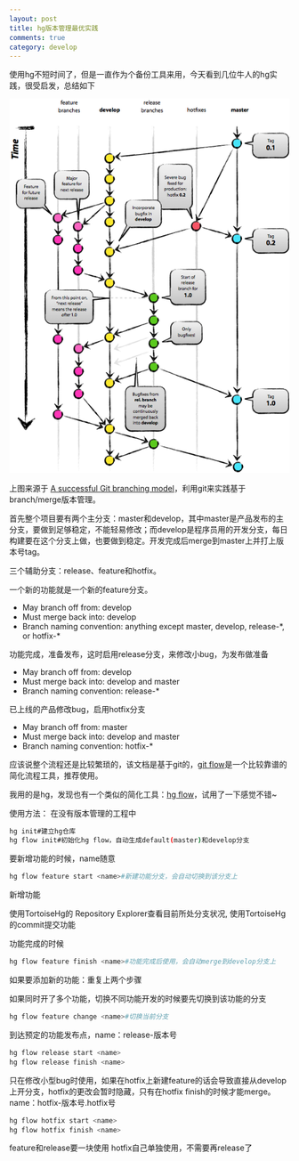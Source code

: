```yaml
---
layout: post
title: hg版本管理最优实践
comments: true
category: develop
---
```


使用hg不短时间了，但是一直作为个备份工具来用，今天看到几位牛人的hg实践，很受启发，总结如下 
 
![](/images/blog/hg.png)

上图来源于 [A successful Git branching model](http://nvie.com/posts/a-successful-git-branching-model/)，利用git来实践基于branch/merge版本管理。 

首先整个项目要有两个主分支：master和develop，其中master是产品发布的主分支，要做到足够稳定，不能轻易修改；而develop是程序员用的开发分支，每日构建要在这个分支上做，也要做到稳定。开发完成后merge到master上并打上版本号tag。 

三个辅助分支：release、feature和hotfix。 

一个新的功能就是一个新的feature分支。 

* May branch off from: develop 
* Must merge back into: develop 
* Branch naming convention: anything except master, develop, release-\*, or hotfix-\* 

功能完成，准备发布，这时启用release分支，来修改小bug，为发布做准备 

* May branch off from: develop 
* Must merge back into: develop and master 
* Branch naming convention: release-\* 

已上线的产品修改bug，启用hotfix分支 

* May branch off from: master 
* Must merge back into: develop and master 
* Branch naming convention: hotfix-\* 

应该说整个流程还是比较繁琐的，该文档是基于git的，[git flow](https://github.com/nvie/gitflow)是一个比较靠谱的简化流程工具，推荐使用。 

我用的是hg，发现也有一个类似的简化工具：[hg flow](https://bitbucket.org/yinwm/hgflow/wiki/Home)，试用了一下感觉不错~ 

使用方法： 
在没有版本管理的工程中

```bash
hg init#建立hg仓库
hg flow init#初始化hg flow，自动生成default(master)和develop分支
```

要新增功能的时候，name随意

```bash
hg flow feature start <name>#新建功能分支，会自动切换到该分支上
```

新增功能

使用TortoiseHg的 Repository Explorer查看目前所处分支状况,
使用TortoiseHg的commit提交功能

功能完成的时候

```bash
hg flow feature finish <name>#功能完成后使用，会自动merge到develop分支上
```

如果要添加新的功能：重复上两个步骤

如果同时开了多个功能，切换不同功能开发的时候要先切换到该功能的分支

```bash
hg flow feature change <name>#切换当前分支
```

到达预定的功能发布点，name：release-版本号

```bash
hg flow release start <name>
hg flow release finish <name>
```

只在修改小型bug时使用，如果在hotfix上新建feature的话会导致直接从develop上开分支，hotfix的更改会暂时隐藏，只有在hotfix finish的时候才能merge。
name：hotfix-版本号.hotfix号

```bash
hg flow hotfix start <name>
hg flow hotfix finish <name>
```

feature和release要一块使用
hotfix自己单独使用，不需要再release了

